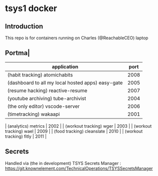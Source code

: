 # tsys1 docker

## Introduction

This repo is for containers running on Charles (@ReachableCEO) laptop

## Portma|

| application                                       | port |
|---------------------------------------------------|------|
| (habit tracking) atomichabits                     | 2008 |
| (dashboard to all my local hosted apps) easy-gate | 2005 |
| (resume hacking) reactive-resume                  | 2007 |
| (youtube archiving) tube-archivist                | 2004 |
| (the only editor) vscode-server                   | 2006 |
| (timetracking) wakaapi                            | 2001 |


| (analytics) metrics                               | 2002 |
| (workout tracking) wger                           | 2003 |
| (workout tracking) wael                           | 2009 |
| (food tracking) cleanslate                        | 2010 |
| (workout tracking) fitly                          | 2011 |

## Secrets

Handled via (the in development) TSYS Secrets Manager : <https://git.knownelement.com/TechnicalOperations/TSYSSecretsManager>